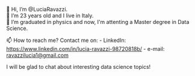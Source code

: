 
👋 Hi, I’m @LuciaRavazzi. <br>
👀 I’m 23 years old and I live in Italy. <br>
🏢 I’m graduated in physics and now, I'm attenting a Master degree in Data Science. <br>

📫 How to reach me? 
  Contact me on:
    - LinkedIn: https://www.linkedin.com/in/lucia-ravazzi-98720818b/
    - e-mail: ravazzilucia1@gmail.com
    
  I will be glad to chat about interesting data science topics!

<!---
LuciaRavazzi/LuciaRavazzi is a ✨ special ✨ repository because its `README.md` (this file) appears on your GitHub profile.
You can click the Preview link to take a look at your changes.
--->
